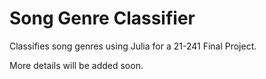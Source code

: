 Song Genre Classifier
=====================

Classifies song genres using Julia for a 21-241 Final Project.

More details will be added soon.
